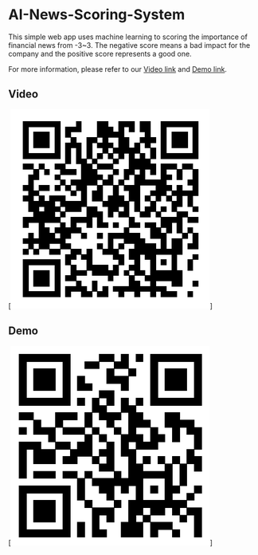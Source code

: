 # AI-News-Scoring-System
This simple web app uses machine learning to scoring the importance of financial news from -3~3. The negative score means a bad impact for the company and the positive score represents a good one.

For more information, please refer to our [Video link](https://youtu.be/G6nf6FLQOTA) and [Demo link](http://140.112.20.131:1402/).

## Video

[![Screenshot](https://github.com/JieFangD/AI-News-Scoring-System/blob/master/Video.png)]

## Demo

[![Screenshot](https://github.com/JieFangD/AI-News-Scoring-System/blob/master/Demo.png)]
